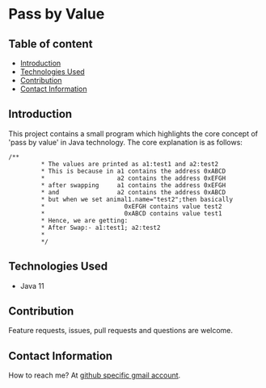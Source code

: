 # Pass by Value

## Table of content
- [Introduction](#introduction)
- [Technologies Used](#technologies-used)
- [Contribution](#contribution)
- [Contact Information](#contact-information)

## Introduction

This project contains a small program which highlights the core concept of 'pass by value' in Java technology. The core explanation is as follows:
```
/**
		 * The values are printed as a1:test1 and a2:test2
		 * This is because in a1 contains the address 0xABCD
		 *                    a2 contains the address 0xEFGH
		 * after swapping	  a1 contains the address 0xEFGH
		 * and 	              a2 contains the address 0xABCD     
		 * but when we set animal1.name="test2";then basically
		 * 						0xEFGH contains value test2
		 * 						0xABCD contains value test1
		 * Hence, we are getting:
		 * After Swap:- a1:test1; a2:test2
		 * 
		 */

```

## Technologies Used

- Java 11

## Contribution

Feature requests, issues, pull requests and questions are welcome.

## Contact Information

How to reach me? At [github specific gmail account](mailto:syedumerahmedcode@gmail.com?subject=[GitHub]%20Hello%20from%20Github). 




